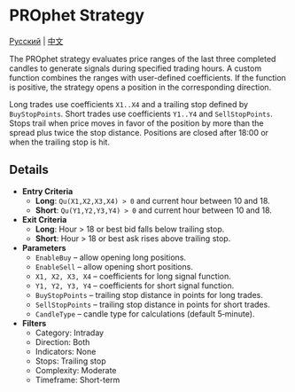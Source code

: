 # PROphet Strategy
[Русский](README_ru.md) | [中文](README_cn.md)

The PROphet strategy evaluates price ranges of the last three completed candles to generate signals during specified trading hours. A custom function combines the ranges with user-defined coefficients. If the function is positive, the strategy opens a position in the corresponding direction.

Long trades use coefficients `X1..X4` and a trailing stop defined by `BuyStopPoints`. Short trades use coefficients `Y1..Y4` and `SellStopPoints`. Stops trail when price moves in favor of the position by more than the spread plus twice the stop distance. Positions are closed after 18:00 or when the trailing stop is hit.

## Details

- **Entry Criteria**
  - **Long**: `Qu(X1,X2,X3,X4) > 0` and current hour between 10 and 18.
  - **Short**: `Qu(Y1,Y2,Y3,Y4) > 0` and current hour between 10 and 18.
- **Exit Criteria**
  - **Long**: Hour > 18 or best bid falls below trailing stop.
  - **Short**: Hour > 18 or best ask rises above trailing stop.
- **Parameters**
  - `EnableBuy` – allow opening long positions.
  - `EnableSell` – allow opening short positions.
  - `X1, X2, X3, X4` – coefficients for long signal function.
  - `Y1, Y2, Y3, Y4` – coefficients for short signal function.
  - `BuyStopPoints` – trailing stop distance in points for long trades.
  - `SellStopPoints` – trailing stop distance in points for short trades.
  - `CandleType` – candle type for calculations (default 5‑minute).
- **Filters**
  - Category: Intraday
  - Direction: Both
  - Indicators: None
  - Stops: Trailing stop
  - Complexity: Moderate
  - Timeframe: Short-term

